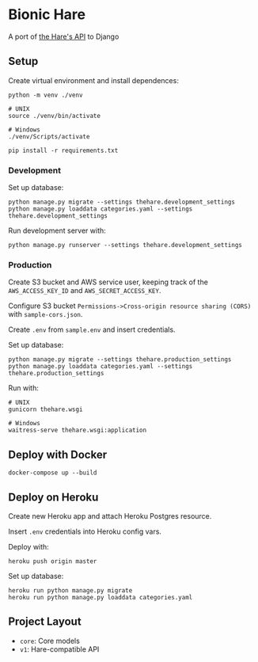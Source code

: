 # Bionic Hare

A port of [the Hare's API](https://github.com/mli25782/umd-hare) to Django

## Setup

Create virtual environment and install dependences:

    python -m venv ./venv
    
    # UNIX
    source ./venv/bin/activate

    # Windows
    ./venv/Scripts/activate

    pip install -r requirements.txt

### Development

Set up database:

    python manage.py migrate --settings thehare.development_settings
    python manage.py loaddata categories.yaml --settings thehare.development_settings

Run development server with:

    python manage.py runserver --settings thehare.development_settings

### Production

Create S3 bucket and AWS service user, keeping track of the `AWS_ACCESS_KEY_ID` and `AWS_SECRET_ACCESS_KEY`.

Configure S3 bucket `Permissions->Cross-origin resource sharing (CORS)` with `sample-cors.json`.

Create `.env` from `sample.env` and insert credentials.

Set up database:

    python manage.py migrate --settings thehare.production_settings
    python manage.py loaddata categories.yaml --settings thehare.production_settings

Run with:

    # UNIX
    gunicorn thehare.wsgi

    # Windows
    waitress-serve thehare.wsgi:application

## Deploy with Docker

    docker-compose up --build

## Deploy on Heroku

Create new Heroku app and attach Heroku Postgres resource.

Insert `.env` credentials into Heroku config vars.

Deploy with:

    heroku push origin master

Set up database:

    heroku run python manage.py migrate
    heroku run python manage.py loaddata categories.yaml

## Project Layout
  - `core`: Core models
  - `v1`: Hare-compatible API